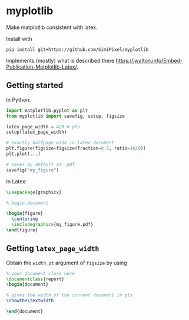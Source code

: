 # myplotlib

Make matplotlib consistent with latex. 

Install with 

`pip install git+https://github.com/SimiPixel/myplotlib`

Implements (mostly) what is described there https://jwalton.info/Embed-Publication-Matplotlib-Latex/.

## Getting started

In Python:

```python
import matplotlib.pyplot as plt
from myplotlib import savefig, setup, figsize

latex_page_width = 420 # pts
setup(latex_page_width)

# exactly halfpage wide in latex document
plt.figure(figsize=figsize(fraction=0.5, ratio=16/9))
plt.plot(...)

# saves by default as .pdf
savefig("my_figure")
```

In Latex:

```latex
\usepackage{graphicx}

% begin document

\begin{figure}
  \centering
  \includegraphics{my_figure.pdf}
\end{figure}
```

## Getting `latex_page_width`

Obtain the `width_pt` argument of `figsize` by using

```latex
% your document class here
\documentclass{report}
\begin{document}

% gives the width of the current document in pts
\showthe\textwidth

\end{document}
```
